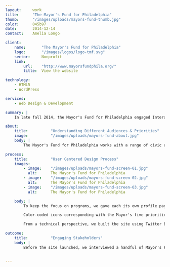 ```yaml
---
layout:     work
title:      "The Mayor's Fund for Philadelphia"
thumb:      "/images/uploads/mayors-fund-thumb.jpg"
color:      045b97
date:       2014-12-14
contact:    Amelia Longo

client:
    name:       "The Mayor's Fund for Philadelphia"
    logo:       "/images/logos/logo-tmf.svg"
    sector:     Nonprofit
    link:   
        url:    "http://www.mayorsfundphila.org/"
        title:  View the website

technology:
    - HTML5
    - WordPress

services:
    - Web Design & Development

summary: |
    In late fall 2014, the Mayor's Fund for Philadelphia engaged Interactive Mechanics to redesign and rebuild its outdated website. Through a collaborative process involving design, development, and user testing, we created a custom WordPress site that helps the Fund effectively communicate its mission, programs, and impact.

about:
    title:          "Understanding Different Audiences & Priorities"
    image:          "/images/uploads/mayors-fund-about.jpg"
    body: |
        The Mayor's Fund for Philadelphia works with a range of civic and cultural organizations and agencies to improve the quality of life for all Philadelphians, including programs such as the Better Bike Share Partnership and My Brother's Keeper Philadelphia. During our discovery meetings at City Hall with the Mayor's Fund staff and board, we heard how important it was that the site focus on the great programs the Fund supports. The Fund wanted the site to highlight them in a consistent way and to clarify the connections between the programs and the Mayor's strategic goals around its five priorities. Programs supported by the Fund must align with at least one goal, but many programs connect to multiple goals. For example, My Brother's Keeper aligns with the Mayor's priorities around Public Safety, Education and Health, and Place of Choice.

process:
    title:          "User Centered Design Process"
    images:
        - image:    "/images/uploads/mayors-fund-screen-01.jpg"
          alt:      The Mayor's Fund for Philadelphia
        - image:    "/images/uploads/mayors-fund-screen-02.jpg"
          alt:      The Mayor's Fund for Philadelphia
        - image:    "/images/uploads/mayors-fund-screen-03.jpg"
          alt:      The Mayor's Fund for Philadelphia

    body: |
        To keep the focus on programs, we gave each its own profile page, complete with a large feature image, a narrative description, and a sidebar that could contain a variety of content types, including videos, sponsor logos, and contact information. We also created a large slideshow of programs on the homepage to ensure that the programs were the first thing visitors encountered.

        Color-coded icons corresponding with the Mayor's five priorities served as a visual shorthand that allowed us to tie multiple priorities to a program. The icons are intuitive and memorable, but understated so that the user's attention remains on the programmatic content.

        From a technical perspective, we built the site using Twitter Bootstrap, a mobile-first framework, making the site fully responsive, and constructed custom WordPress templates. Using WordPress as a CMS makes updating and maintaining the site easy for the Fund's staff. We also ran the site through Web AIM's Web Accessibility Evaluation Tool to ensure that the site met universal usability standards. 

outcome:
    title:          "Engaging Stakeholders"
    body: |
        Before the site launched, we interviewed a handful of Mayor's Fund stakeholders about the site. Incorporating feedback from those users helped ensure that the site not only met the Fund's original goals for the project, but generated a sense of pride and excitement. We enjoyed working with the Mayor's Fund and learning about the great programs it supports, and we're so excited to share the site with everyone.


---
```


